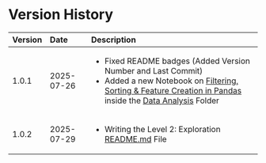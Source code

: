 # Version History


| Version | Date       | Description |
|:---------|:------------|:-------------|
| 1.0.1   | 2025-07-26 | <ul><li>Fixed README badges (Added Version Number and Last Commit)</li><li>Added a new Notebook on [Filtering, Sorting & Feature Creation in Pandas](https://github.com/Tanu-N-Prabhu/Python/blob/master/Data%20Analysis/Level%201/filtering_sorting_and_feature_creation_in_pandas.ipynb) inside the [Data Analysis](https://github.com/Tanu-N-Prabhu/Python/tree/master/Data%20Analysis/Level%201) Folder</li></ul> |
| 1.0.2   | 2025-07-29 | <ul><li>Writing the Level 2: Exploration [README.md](https://github.com/Tanu-N-Prabhu/Python/blob/master/Data%20Analysis/Level%202/README.md) File </li></ul> |



